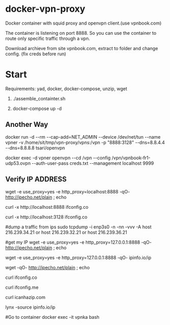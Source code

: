 # docker-vpn-proxy
Docker container with squid proxy and openvpn client.(use vpnbook.com)

The container is listening on port 8888. So you can use the container to route only specific traffic through a vpn.

Download archieve from site vpnbook.com, extract to folder and change config. (fix creds before run)

# Start
Requirements: yad, docker, docker-compose, unzip, wget 
1. ./assemble_containter.sh

2. docker-compose up -d

## Another Way
docker run -d --rm --cap-add=NET_ADMIN --device /dev/net/tun --name vpner -v /home/sit/tmp/vpn-proxy/vpns:/vpn -p "8888:3128" --dns=8.8.4.4 --dns=8.8.8.8 tsari/openvpn

docker exec -d vpner openvpn --cd /vpn --config /vpn/vpnbook-fr1-udp53.ovpn --auth-user-pass creds.txt --management localhost 9999

## Verify IP ADDRESS
wget -e use_proxy=yes -e http_proxy=localhost:8888  -qO- http://ipecho.net/plain ; echo

curl -x http://localhost:8888 ifconfig.co

curl -x http://localhost:3128 ifconfig.co

#dump a traffic from ips
sudo tcpdump -i enp3s0 -n -nn -vvv -A host 216.239.34.21 or host 216.239.32.21 or host 216.239.36.21

#get my IP
wget -e use_proxy=yes -e http_proxy=127.0.0.1:8888  -qO- http://ipecho.net/plain ; echo

wget -e use_proxy=yes -e http_proxy=127.0.0.1:8888  -qO- ipinfo.io/ip

wget -qO- http://ipecho.net/plain ; echo

curl ifconfig.co

curl ifconfig.me

curl icanhazip.com

lynx -source ipinfo.io/ip

#Go to container
docker exec -it vpnka bash